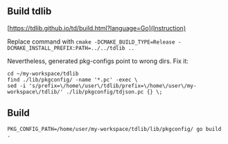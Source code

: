 ## Build tdlib 

[https://tdlib.github.io/td/build.html?language=Go](Instruction)

Replace command with 
`cmake -DCMAKE_BUILD_TYPE=Release -DCMAKE_INSTALL_PREFIX:PATH=../../tdlib ..`

Nevertheless, generated pkg-configs point to wrong dirs. Fix it:
```
cd ~/my-workspace/tdlib
find ./lib/pkgconfig/ -name '*.pc' -exec \
sed -i 's/prefix=\/home\/user\/tdlib/prefix=\/home\/user\/my-workspace\/tdlib/' ./lib/pkgconfig/tdjson.pc {} \;
```

## Build 

`PKG_CONFIG_PATH=/home/user/my-workspace/tdlib/lib/pkgconfig/ go build . `

